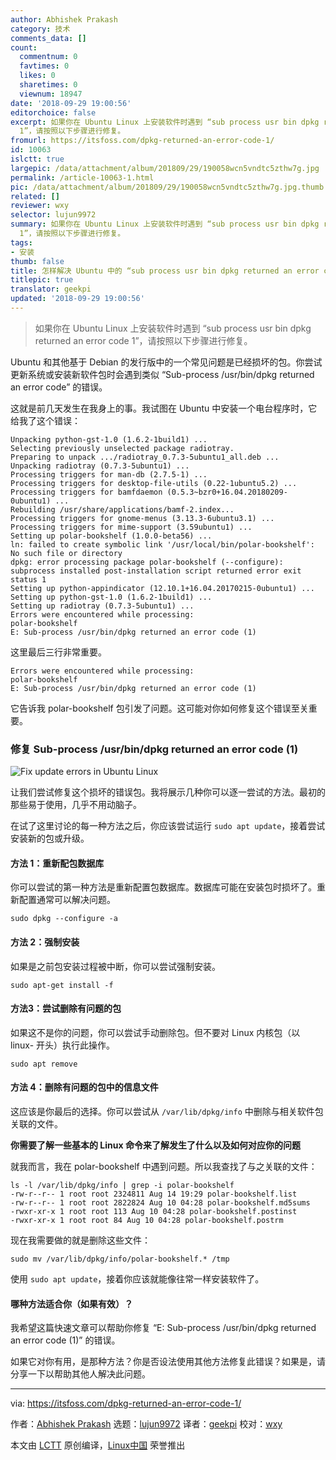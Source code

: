 ```yaml
---
author: Abhishek Prakash
category: 技术
comments_data: []
count:
  commentnum: 0
  favtimes: 0
  likes: 0
  sharetimes: 0
  viewnum: 18947
date: '2018-09-29 19:00:56'
editorchoice: false
excerpt: 如果你在 Ubuntu Linux 上安装软件时遇到 “sub process usr bin dpkg returned an error code
  1”，请按照以下步骤进行修复。
fromurl: https://itsfoss.com/dpkg-returned-an-error-code-1/
id: 10063
islctt: true
largepic: /data/attachment/album/201809/29/190058wcn5vndtc5zthw7g.jpg
permalink: /article-10063-1.html
pic: /data/attachment/album/201809/29/190058wcn5vndtc5zthw7g.jpg.thumb.jpg
related: []
reviewer: wxy
selector: lujun9972
summary: 如果你在 Ubuntu Linux 上安装软件时遇到 “sub process usr bin dpkg returned an error code
  1”，请按照以下步骤进行修复。
tags:
- 安装
thumb: false
title: 怎样解决 Ubuntu 中的 “sub process usr bin dpkg returned an error code 1” 错误
titlepic: true
translator: geekpi
updated: '2018-09-29 19:00:56'
---
```



> 
> 如果你在 Ubuntu Linux 上安装软件时遇到 “sub process usr bin dpkg returned an error code 1”，请按照以下步骤进行修复。
> 
> 
> 


Ubuntu 和其他基于 Debian 的发行版中的一个常见问题是已经损坏的包。你尝试更新系统或安装新软件包时会遇到类似 “Sub-process /usr/bin/dpkg returned an error code” 的错误。


这就是前几天发生在我身上的事。我试图在 Ubuntu 中安装一个电台程序时，它给我了这个错误：



```
Unpacking python-gst-1.0 (1.6.2-1build1) ...
Selecting previously unselected package radiotray.
Preparing to unpack .../radiotray_0.7.3-5ubuntu1_all.deb ...
Unpacking radiotray (0.7.3-5ubuntu1) ...
Processing triggers for man-db (2.7.5-1) ...
Processing triggers for desktop-file-utils (0.22-1ubuntu5.2) ...
Processing triggers for bamfdaemon (0.5.3~bzr0+16.04.20180209-0ubuntu1) ...
Rebuilding /usr/share/applications/bamf-2.index...
Processing triggers for gnome-menus (3.13.3-6ubuntu3.1) ...
Processing triggers for mime-support (3.59ubuntu1) ...
Setting up polar-bookshelf (1.0.0-beta56) ...
ln: failed to create symbolic link '/usr/local/bin/polar-bookshelf': No such file or directory
dpkg: error processing package polar-bookshelf (--configure):
subprocess installed post-installation script returned error exit status 1
Setting up python-appindicator (12.10.1+16.04.20170215-0ubuntu1) ...
Setting up python-gst-1.0 (1.6.2-1build1) ...
Setting up radiotray (0.7.3-5ubuntu1) ...
Errors were encountered while processing:
polar-bookshelf
E: Sub-process /usr/bin/dpkg returned an error code (1)

```

这里最后三行非常重要。



```
Errors were encountered while processing:
polar-bookshelf
E: Sub-process /usr/bin/dpkg returned an error code (1)
```

它告诉我 polar-bookshelf 包引发了问题。这可能对你如何修复这个错误至关重要。


### 修复 Sub-process /usr/bin/dpkg returned an error code (1)


![Fix update errors in Ubuntu Linux](/data/attachment/album/201809/29/190058wcn5vndtc5zthw7g.jpg)


让我们尝试修复这个损坏的错误包。我将展示几种你可以逐一尝试的方法。最初的那些易于使用，几乎不用动脑子。


在试了这里讨论的每一种方法之后，你应该尝试运行 `sudo apt update`，接着尝试安装新的包或升级。


#### 方法 1：重新配包数据库


你可以尝试的第一种方法是重新配置包数据库。数据库可能在安装包时损坏了。重新配置通常可以解决问题。



```
sudo dpkg --configure -a
```

#### 方法 2：强制安装


如果是之前包安装过程被中断，你可以尝试强制安装。



```
sudo apt-get install -f
```

#### 方法3：尝试删除有问题的包


如果这不是你的问题，你可以尝试手动删除包。但不要对 Linux 内核包（以 linux- 开头）执行此操作。



```
sudo apt remove
```

#### 方法 4：删除有问题的包中的信息文件


这应该是你最后的选择。你可以尝试从 `/var/lib/dpkg/info` 中删除与相关软件包关联的文件。


**你需要了解一些基本的 Linux 命令来了解发生了什么以及如何对应你的问题**


就我而言，我在 polar-bookshelf 中遇到问题。所以我查找了与之关联的文件：



```
ls -l /var/lib/dpkg/info | grep -i polar-bookshelf
-rw-r--r-- 1 root root 2324811 Aug 14 19:29 polar-bookshelf.list
-rw-r--r-- 1 root root 2822824 Aug 10 04:28 polar-bookshelf.md5sums
-rwxr-xr-x 1 root root 113 Aug 10 04:28 polar-bookshelf.postinst
-rwxr-xr-x 1 root root 84 Aug 10 04:28 polar-bookshelf.postrm
```

现在我需要做的就是删除这些文件：



```
sudo mv /var/lib/dpkg/info/polar-bookshelf.* /tmp
```

使用 `sudo apt update`，接着你应该就能像往常一样安装软件了。


#### 哪种方法适合你（如果有效）？


我希望这篇快速文章可以帮助你修复 “E: Sub-process /usr/bin/dpkg returned an error code (1)” 的错误。


如果它对你有用，是那种方法？你是否设法使用其他方法修复此错误？如果是，请分享一下以帮助其他人解决此问题。




---


via: <https://itsfoss.com/dpkg-returned-an-error-code-1/>


作者：[Abhishek Prakash](https://itsfoss.com/author/abhishek/) 选题：[lujun9972](https://github.com/lujun9972) 译者：[geekpi](https://github.com/geekpi) 校对：[wxy](https://github.com/wxy)


本文由 [LCTT](https://github.com/LCTT/TranslateProject) 原创编译，[Linux中国](https://linux.cn/) 荣誉推出